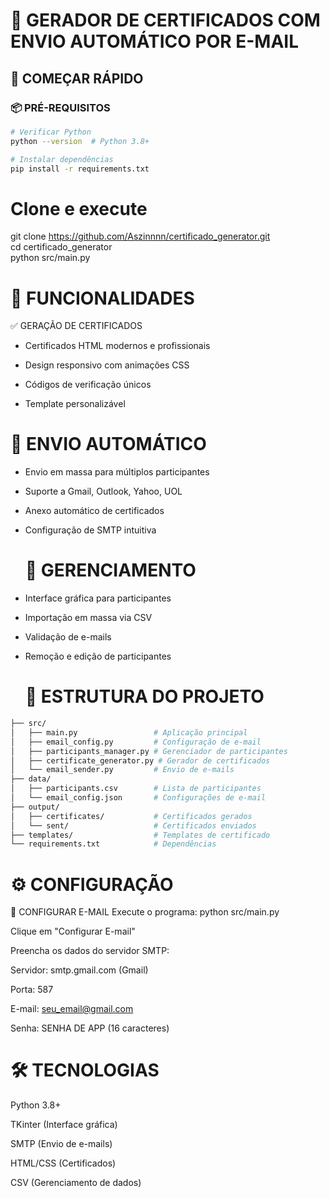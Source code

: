 # 📧 GERADOR DE CERTIFICADOS COM ENVIO AUTOMÁTICO POR E-MAIL
###
## 🚀 COMEÇAR RÁPIDO

### 📦 PRÉ-REQUISITOS 
```bash
# Verificar Python
python --version  # Python 3.8+

# Instalar dependências
pip install -r requirements.txt
```
###
# Clone e execute
git clone https://github.com/Aszinnnn/certificado_generator.git <br>
cd certificado_generator<br>
python src/main.py
##
# 🎯 FUNCIONALIDADES
✅ GERAÇÃO DE CERTIFICADOS <br>
- Certificados HTML modernos e profissionais

- Design responsivo com animações CSS

- Códigos de verificação únicos

- Template personalizável

##
# 📧 ENVIO AUTOMÁTICO
- Envio em massa para múltiplos participantes

- Suporte a Gmail, Outlook, Yahoo, UOL

- Anexo automático de certificados

- Configuração de SMTP intuitiva

  ##
  # 👥 GERENCIAMENTO
- Interface gráfica para participantes

- Importação em massa via CSV

- Validação de e-mails

- Remoção e edição de participantes

  ##
  # 📁 ESTRUTURA DO PROJETO

```bash gerador-certificados/
├── src/
│   ├── main.py                 # Aplicação principal
│   ├── email_config.py         # Configuração de e-mail
│   ├── participants_manager.py # Gerenciador de participantes
│   ├── certificate_generator.py # Gerador de certificados
│   └── email_sender.py         # Envio de e-mails
├── data/
│   ├── participants.csv        # Lista de participantes
│   └── email_config.json       # Configurações de e-mail
├── output/
│   ├── certificates/           # Certificados gerados
│   └── sent/                   # Certificados enviados
├── templates/                  # Templates de certificado
└── requirements.txt            # Dependências
```
  ##
  # ⚙️ CONFIGURAÇÃO
🔧 CONFIGURAR E-MAIL
Execute o programa: python src/main.py

Clique em "Configurar E-mail"

Preencha os dados do servidor SMTP:

Servidor: smtp.gmail.com (Gmail)

Porta: 587

E-mail: seu_email@gmail.com

Senha: SENHA DE APP (16 caracteres)
##
# 🛠 TECNOLOGIAS
Python 3.8+

TKinter (Interface gráfica)

SMTP (Envio de e-mails)

HTML/CSS (Certificados)

CSV (Gerenciamento de dados)
